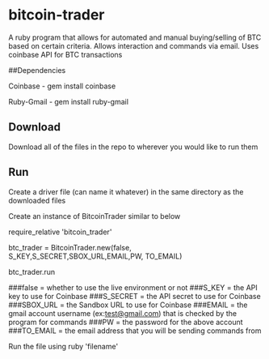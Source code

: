 # bitcoin-trader
A ruby program that allows for automated and manual buying/selling of BTC based on certain criteria. Allows interaction and commands via email. Uses coinbase API for BTC transactions

##Dependencies

Coinbase - gem install coinbase

Ruby-Gmail - gem install ruby-gmail

## Download
Download all of the files in the repo to wherever you would like to run them

## Run
Create a driver file (can name it whatever) in the same directory as the downloaded files

Create an instance of BitcoinTrader similar to below

require_relative 'bitcoin_trader'

btc_trader = BitcoinTrader.new(false, S_KEY,S_SECRET,SBOX_URL,EMAIL,PW, TO_EMAIL)

btc_trader.run


###false = whether to use the live environment or not
###S_KEY = the API key to use for Coinbase
###S_SECRET = the API secret to use for Coinbase
###SBOX_URL = the Sandbox URL to use for Coinbase
###EMAIL = the gmail account username (ex:test@gmail.com) that is checked by the program for commands
###PW = the password for the above account
###TO_EMAIL = the email address that you will be sending commands from

Run the file using ruby 'filename'
